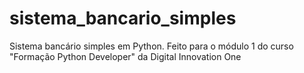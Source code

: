 # sistema_bancario_simples
Sistema bancário simples em Python.
Feito para o módulo 1 do curso "Formação Python Developer" da Digital Innovation One
